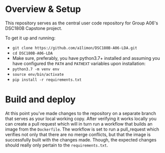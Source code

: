 # Overview & Setup

This repository serves as the central user code repository for Group A06's DSC180B Capstone project.

To get it up and running:
- `git clone https://github.com/a1limon/DSC180B-A06-LDA.git`
- `cd DSC180B-A06-LDA`
- Make sure, preferably, you have python3.7+ installed and assuming you have configured the `PATH` and `PATHEXT` variables upon installation:
- `python3.7 -m venv env`
- `source env/bin/activate`
- `pip install -r requirements.txt`

# Build and deploy

At this point you've made changes to the repository on a separate branch that serves as your local working copy. After verifying it works locally you can create a pull request which will in turn run a workflow that builds an image from the `Dockerfile`. The workflow is set to run a pull_request which verifies not only that there are no merge conflicts, but that the image is successfully built with the changes made. Though, the expected changes should really only pertain to the `requirements.txt`.
